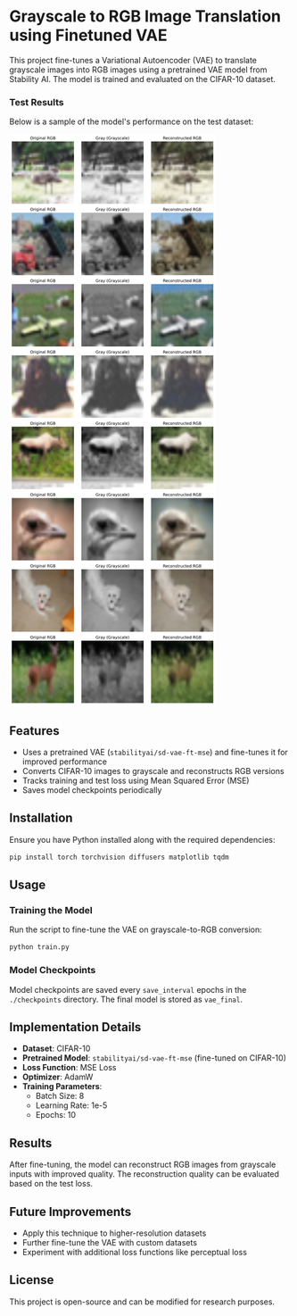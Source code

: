 # Grayscale to RGB Image Translation using Finetuned VAE

This project fine-tunes a Variational Autoencoder (VAE) to translate grayscale images into RGB images using a pretrained VAE model from Stability AI. The model is trained and evaluated on the CIFAR-10 dataset.

### Test Results
Below is a sample of the model's performance on the test dataset:

![Test Results](imgs/test_results.png)


## Features
- Uses a pretrained VAE (`stabilityai/sd-vae-ft-mse`) and fine-tunes it for improved performance
- Converts CIFAR-10 images to grayscale and reconstructs RGB versions
- Tracks training and test loss using Mean Squared Error (MSE)
- Saves model checkpoints periodically

## Installation

Ensure you have Python installed along with the required dependencies:

```bash
pip install torch torchvision diffusers matplotlib tqdm
```

## Usage

### Training the Model
Run the script to fine-tune the VAE on grayscale-to-RGB conversion:

```bash
python train.py
```

### Model Checkpoints
Model checkpoints are saved every `save_interval` epochs in the `./checkpoints` directory. The final model is stored as `vae_final`.

## Implementation Details

- **Dataset**: CIFAR-10
- **Pretrained Model**: `stabilityai/sd-vae-ft-mse` (fine-tuned on CIFAR-10)
- **Loss Function**: MSE Loss
- **Optimizer**: AdamW
- **Training Parameters**:
  - Batch Size: 8
  - Learning Rate: 1e-5
  - Epochs: 10

## Results
After fine-tuning, the model can reconstruct RGB images from grayscale inputs with improved quality. The reconstruction quality can be evaluated based on the test loss.

## Future Improvements
- Apply this technique to higher-resolution datasets
- Further fine-tune the VAE with custom datasets
- Experiment with additional loss functions like perceptual loss

## License
This project is open-source and can be modified for research purposes.


